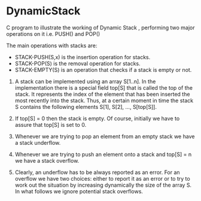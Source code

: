 # DynamicStack
C program to illustrate the working of Dynamic Stack , performing two major operations on it i.e. PUSH() and POP()
            
The main operations with stacks are:           
* STACK-PUSH(S,x) is the insertion operation for stacks.          
* STACK-POP(S) is the removal operation for stacks.           
* STACK-EMPTY(S) is an operation that checks if a stack is empty or not.        

1. A stack can be implemented using an array S[1..n]. In the implementation there is a
special field top[S] that is called the top of the stack. It represents the index of the
element that has been inserted the most recently into the stack. Thus, at a certain
moment in time the stack S contains the following elements S[1], S[2], …, S[top[S]].   

2. If top[S] = 0 then the stack is empty. Of course, initially we have to assure that top[S]
is set to 0.

3. Whenever we are trying to pop an element from an empty stack we have a stack
underflow. 

4. Whenever we are trying to push an element onto a stack and top[S] = n we have a
stack overflow.    

5. Clearly, an underflow has to be always reported as an error. For an overflow we have
two choices: either to report it as an error or to try to work out the situation by
increasing dynamically the size of the array S. In what follows we ignore potential
stack overflows.
